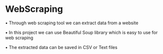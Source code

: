 # WebScraping
• Through web scraping tool we can extract data from a website

• In this project we can use Beautiful Soup library which is easy to use for web scraping

• The extracted data can be saved in CSV or Text files
